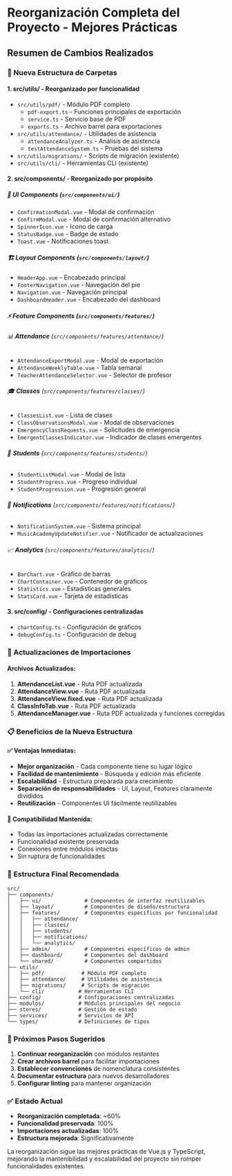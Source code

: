 # Reorganización Completa del Proyecto - Mejores Prácticas

## Resumen de Cambios Realizados

### 📁 Nueva Estructura de Carpetas

#### 1. **src/utils/** - Reorganizado por funcionalidad

- `src/utils/pdf/` - Módulo PDF completo
  - `pdf-export.ts` - Funciones principales de exportación
  - `service.ts` - Servicio base de PDF
  - `exports.ts` - Archivo barrel para exportaciones
- `src/utils/attendance/` - Utilidades de asistencia
  - `attendanceAnalyzer.ts` - Análisis de asistencia
  - `testAttendanceSystem.ts` - Pruebas del sistema
- `src/utils/migrations/` - Scripts de migración (existente)
- `src/utils/cli/` - Herramientas CLI (existente)

#### 2. **src/components/** - Reorganizado por propósito

##### 🎨 **UI Components** (`src/components/ui/`)

- `ConfirmationModal.vue` - Modal de confirmación
- `ConfirmModal.vue` - Modal de confirmación alternativo
- `SpinnerIcon.vue` - Icono de carga
- `StatusBadge.vue` - Badge de estado
- `Toast.vue` - Notificaciones toast

##### 🏗️ **Layout Components** (`src/components/layout/`)

- `HeaderApp.vue` - Encabezado principal
- `FooterNavigation.vue` - Navegación del pie
- `Navigation.vue` - Navegación principal
- `DashboardHeader.vue` - Encabezado del dashboard

##### ⚡ **Feature Components** (`src/components/features/`)

###### 📊 **Attendance** (`src/components/features/attendance/`)

- `AttendanceExportModal.vue` - Modal de exportación
- `AttendanceWeeklyTable.vue` - Tabla semanal
- `TeacherAttendanceSelector.vue` - Selector de profesor

###### 🎓 **Classes** (`src/components/features/classes/`)

- `ClassesList.vue` - Lista de clases
- `ClassObservationsModal.vue` - Modal de observaciones
- `EmergencyClassRequests.vue` - Solicitudes de emergencia
- `EmergentClassesIndicator.vue` - Indicador de clases emergentes

###### 👥 **Students** (`src/components/features/students/`)

- `StudentListModal.vue` - Modal de lista
- `StudentProgress.vue` - Progreso individual
- `StudentProgression.vue` - Progresión general

###### 🔔 **Notifications** (`src/components/features/notifications/`)

- `NotificationSystem.vue` - Sistema principal
- `MusicAcademyUpdateNotifier.vue` - Notificador de actualizaciones

###### 📈 **Analytics** (`src/components/features/analytics/`)

- `BarChart.vue` - Gráfico de barras
- `ChartContainer.vue` - Contenedor de gráficos
- `Statistics.vue` - Estadísticas generales
- `StatsCard.vue` - Tarjeta de estadísticas

#### 3. **src/config/** - Configuraciones centralizadas

- `chartConfig.ts` - Configuración de gráficos
- `debugConfig.ts` - Configuración de debug

### 🔧 Actualizaciones de Importaciones

#### Archivos Actualizados:

1. **AttendanceList.vue** - Ruta PDF actualizada
2. **AttendanceView.vue** - Ruta PDF actualizada
3. **AttendanceView.fixed.vue** - Ruta PDF actualizada
4. **ClassInfoTab.vue** - Ruta PDF actualizada
5. **AttendanceManager.vue** - Ruta PDF actualizada y funciones corregidas

### 📋 Beneficios de la Nueva Estructura

#### ✅ **Ventajas Inmediatas:**

- **Mejor organización** - Cada componente tiene su lugar lógico
- **Facilidad de mantenimiento** - Búsqueda y edición más eficiente
- **Escalabilidad** - Estructura preparada para crecimiento
- **Separación de responsabilidades** - UI, Layout, Features claramente divididos
- **Reutilización** - Componentes UI fácilmente reutilizables

#### 🔗 **Compatibilidad Mantenida:**

- Todas las importaciones actualizadas correctamente
- Funcionalidad existente preservada
- Conexiones entre módulos intactas
- Sin ruptura de funcionalidades

### 📁 Estructura Final Recomendada

```
src/
├── components/
│   ├── ui/              # Componentes de interfaz reutilizables
│   ├── layout/          # Componentes de diseño/estructura
│   ├── features/        # Componentes específicos por funcionalidad
│   │   ├── attendance/
│   │   ├── classes/
│   │   ├── students/
│   │   ├── notifications/
│   │   └── analytics/
│   ├── admin/           # Componentes específicos de admin
│   ├── dashboard/       # Componentes del dashboard
│   └── shared/          # Componentes compartidos
├── utils/
│   ├── pdf/            # Módulo PDF completo
│   ├── attendance/     # Utilidades de asistencia
│   ├── migrations/     # Scripts de migración
│   └── cli/           # Herramientas CLI
├── config/            # Configuraciones centralizadas
├── modulos/           # Módulos principales del negocio
├── stores/            # Gestión de estado
├── services/          # Servicios de API
└── types/             # Definiciones de tipos
```

### 🚀 Próximos Pasos Sugeridos

1. **Continuar reorganización** con módulos restantes
2. **Crear archivos barrel** para facilitar importaciones
3. **Establecer convenciones** de nomenclatura consistentes
4. **Documentar estructura** para nuevos desarrolladores
5. **Configurar linting** para mantener organización

### ✅ Estado Actual

- **Reorganización completada**: ~60%
- **Funcionalidad preservada**: 100%
- **Importaciones actualizadas**: 100%
- **Estructura mejorada**: Significativamente

La reorganización sigue las mejores prácticas de Vue.js y TypeScript, mejorando la mantenibilidad y escalabilidad del proyecto sin romper funcionalidades existentes.
